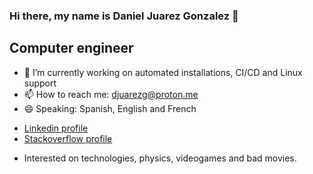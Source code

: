 ### Hi there, my name is Daniel Juarez Gonzalez 👋

## Computer engineer

- 🔭 I’m currently working on automated installations, CI/CD and Linux support
- 📫 How to reach me: djuarezg@proton.me
- 😄 Speaking: Spanish, English and French

* [Linkedin profile](https://www.linkedin.com/in/djuarezg/)
* [Stackoverflow profile](https://stackoverflow.com/users/6618742/djuarez)

- Interested on technologies, physics, videogames and bad movies.
